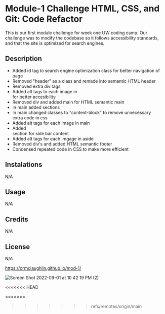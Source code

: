 # Module-1 Challenge HTML, CSS, and Git: Code Refactor

This is our first module challenge for week one UW coding camp. Our challenge was to modify the codebase so it follows accessibility standards, and that the site is optimized for search engines.

## Description

- Added id tag to search engine optimization class for better navigation of page
- Removed "header" as a class and remade into semantic HTML header
- Removed extra div tags
- Added alt tags to each image in <main> for better accesibility
- Removed div and added main for HTML semantic main
- In main added sections
- In main changed classes to "content-block" to remove unnecessary extra code in css
- Added alt tags for each image in main
- Added <aside> section for side bar content
- Added alt tags for each imgage in aside
- Removed div's and added HTML semantic footer
- Condensed repeated code in CSS to make more efficient


## Instalations

N/A

## Usage

N/A

## Credits

N/A

## License

N/A

  https://crmclaughlin.github.io/mod-1/
  
![Screen Shot 2022-09-01 at 10 42 19 PM (2)](https://user-images.githubusercontent.com/111208223/188055161-9b76aeff-afd6-45e3-b425-fadd80ebba00.png)


<<<<<<< HEAD

=======
>>>>>>> refs/remotes/origin/main
